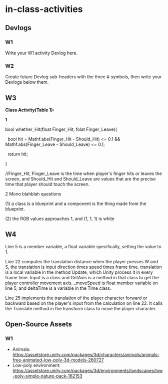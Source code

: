 # in-class-activities

## Devlogs

### W1

Write your W1 activity Devlog here.

### W2

Create future Devlog sub-headers with the three # symbols, then write your Devlogs below them.

## W3

**Class Activity(Table 1):**

**1**

bool whether\_Hit(float Finger\_Hit, folat Finger\_Leave){

 	bool hit = Mathf.abs(Finger\_Hit - Should\_Hit) <= 0.1 \&\& Mathf.abs(Finger\_Leave - Should\_Leave) <= 0.1;

 	return hit;

}

//Finger\_Hit, Finger\_Leave is the time when player's finger hits or leaves the screen, and Should\_Hit and Should\_Leave are values that are the precise time that player should touch the screen.

2 Mono blahblah questions

(1) a class is a blueprint and a component is the thing made from the blueprint.

(2) the RGB values approaches 1, and (1, 1, 1) is white

## W4

Line 5 is a member variable, a float variable specifically, setting the value to 1.

Line 22 computes the translation distance when the player presses W and S, the translation is input direction times speed times frame time. translation is a local variable in the method Update, which Unity process it in every frame time. Input is a class and GetAxis is a method in that class to get the player controller movement axis. \_moveSpeed is float member variable on line 5, and deltaTime is a variable in the Time class.

Line 25 implements the translation of the player character forward or backward based on the player's input from the calculation on line 22. It calls the Translate method in the transform class to move the player character.



## Open-Source Assets

### W1

* Animals: https://assetstore.unity.com/packages/3d/characters/animals/animals-free-animated-low-poly-3d-models-260727
* Low-poly environment: https://assetstore.unity.com/packages/3d/environments/landscapes/low-poly-simple-nature-pack-162153
